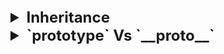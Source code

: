 
<details >
 <summary style="font-size: x-large; font-weight: bold">Inheritance</summary>


1. #### Inheritance using `Classes`

```javascript
class Person {
  talk() {
    return 'Talking';
  }
}

const me = new Person();
const you = new Person();
me.talk(); // Talking
you.talk(); // Talking

// To update the function for both instances you only have to do it once:
Person.prototype.talk = function () {
  return 'New and improved Talking';
}; 
```

2. Inheritance using a `Constructor Function`

```javascript
function Person() {};
Person.prototype.talk = function () {
  return 'Talking';
}

const me = new Person();
const you = new Person();
me.talk(); // Talking
you.talk(); // Talking
```

3. Inheritance using `pure objects with Object.create`

```javascript
const person = {
  talk() {
    return 'Talking';
  }
}
const me = Object.create(person);
me.talk(); // Talking
```
Note: Using Object.create to build the inheritance chain is no longer recommended. Use Object.setPrototypeOf instead.

4. Inheritance using `pure objects with Object.setPrototypeOf`

```javascript
const person = {}
person.__proto__.talk = function (){
  return 'Talking';
}
const me = {};
Object.setPrototypeOf(me, person);
me.talk(); // Talking
```

5. Extending a Class using `extends`
```javascript
class Person {
  talk() {
    return 'talking';
  }
}

class SuperHuman extends Person {
  fly() {
    return 'flying';
  }
}
const me = new Person();
console.log(me.talk); // talk exists
console.log(me.fly); // fly does NOT exists

const you = new SuperHuman();
console.log(you.fly); // fly exists
console.log(you.talk); // talk also exists!
```

Important caveat

1. `Properties vs. Methods`

![img.png](images/img.png)

Anything that is not defined as `method` will not change for child instances
even if we change it in the parent. Like in above example property `age` is not changed even
after changing `age` of parent `person`

![img_1.png](images/img_1.png)

_**`Property` is what a parent have and `Method` are what they do**_

Referred Video: https://youtu.be/1UTqFAjYx1k?si=FHSI15TwIILvqMIs

</details>



<details >
 <summary style="font-size: x-large; font-weight: bold">`prototype` Vs `__proto__`</summary>

### `__proto__`

Creating an Object

```javascript
//1.
const me = {};

//2.
const me = new Object();

//3. 
const me = Object.create({});
```

![img_3.png](images/img_3.png)

Every `Object` has an `__proto__` property.
![img_4.png](images/img_4.png)

1. `__proto__` in `Array`
   ![img_6.png](images/img_6.png)

2. `__proto__` in `String`
   ![img_7.png](images/img_7.png)

3. `__proto__` in `Chain of Object`
   ![img_8.png](images/img_8.png)

Creating instance of `ben` from `sina` object
![img_9.png](images/img_9.png)
![img_12.png](images/img_12.png)

![img_13.png](images/img_13.png)


### `prototype`

![img_14.png](images/img_14.png)
![img_16.png](images/img_16.png)

`prototype` does not belong to any `Object` or instances but only to `Constructor functions` or
`Classes`

![img_17.png](images/img_17.png)
![img_18.png](images/img_18.png)
![img_19.png](images/img_19.png)

![img_20.png](images/img_20.png)

We are creating instances of `me` constructor function of Object
![img_21.png](images/img_21.png)


Referred Video: https://youtu.be/1UTqFAjYx1k?si=_rYdylQi8aK3zaO6

</details>



